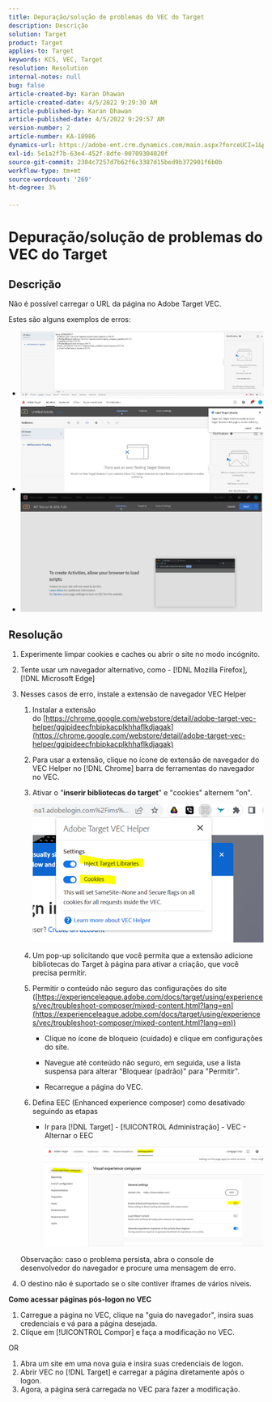 ```yaml
---
title: Depuração/solução de problemas do VEC do Target
description: Descrição
solution: Target
product: Target
applies-to: Target
keywords: KCS, VEC, Target
resolution: Resolution
internal-notes: null
bug: false
article-created-by: Karan Dhawan
article-created-date: 4/5/2022 9:29:30 AM
article-published-by: Karan Dhawan
article-published-date: 4/5/2022 9:29:57 AM
version-number: 2
article-number: KA-18986
dynamics-url: https://adobe-ent.crm.dynamics.com/main.aspx?forceUCI=1&pagetype=entityrecord&etn=knowledgearticle&id=ec1691de-c2b4-ec11-983f-000d3a5d0d73
exl-id: 5e1a2f7b-63e4-452f-8dfe-00709304020f
source-git-commit: 2384c7257d7b62f6c3387d15bed9b372901f6b0b
workflow-type: tm+mt
source-wordcount: '269'
ht-degree: 3%

---
```


# Depuração/solução de problemas do VEC do Target

## Descrição

Não é possível carregar o URL da página no Adobe Target VEC.

Estes são alguns exemplos de erros:

- ![](assets/___f81691de-c2b4-ec11-983f-000d3a5d0d73___.png)
- ![](assets/___071791de-c2b4-ec11-983f-000d3a5d0d73___.png)
- ![](assets/___0a1791de-c2b4-ec11-983f-000d3a5d0d73___.png)

## Resolução

1. Experimente limpar cookies e caches ou abrir o site no modo incógnito. 

1. Tente usar um navegador alternativo, como - [!DNL Mozilla Firefox], [!DNL Microsoft Edge]

1. Nesses casos de erro, instale a extensão de navegador VEC Helper

   1. Instalar a extensão do [https://chrome.google.com/webstore/detail/adobe-target-vec-helper/ggjpideecfnbipkacplkhhaflkdjagak](https://chrome.google.com/webstore/detail/adobe-target-vec-helper/ggjpideecfnbipkacplkhhaflkdjagak)

   1. Para usar a extensão, clique no ícone de extensão de navegador do VEC Helper no [!DNL Chrome] barra de ferramentas do navegador no VEC. 

   1. Ativar o &quot;**inserir bibliotecas do target**&quot; e &quot;cookies&quot; alternem &quot;on&quot;.

      ![](assets/92bf52bf-21ab-ec11-983f-000d3a349523.png)

   1. Um pop-up solicitando que você permita que a extensão adicione bibliotecas do Target à página para ativar a criação, que você precisa permitir.

   1. Permitir o conteúdo não seguro das configurações do site ([https://experienceleague.adobe.com/docs/target/using/experiences/vec/troubleshoot-composer/mixed-content.html?lang=en](https://experienceleague.adobe.com/docs/target/using/experiences/vec/troubleshoot-composer/mixed-content.html?lang=en))

      - Clique no ícone de bloqueio (cuidado) e clique em configurações do site.

      - Navegue até conteúdo não seguro, em seguida, use a lista suspensa para alterar &quot;Bloquear (padrão)&quot; para &quot;Permitir&quot;.

      - Recarregue a página do VEC.

   1. Defina EEC (Enhanced experience composer) como desativado seguindo as etapas

      - Ir para [!DNL Target] - [!UICONTROL Administração] - VEC - Alternar o EEC

        ![](assets/90fdfd56-26ab-ec11-983f-000d3a349523.png)

   Observação: caso o problema persista, abra o console de desenvolvedor do navegador e procure uma mensagem de erro.

1. O destino não é suportado se o site contiver iframes de vários níveis. 

**Como acessar páginas pós-logon no VEC**

1. Carregue a página no VEC, clique na &quot;guia do navegador&quot;, insira suas credenciais e vá para a página desejada. 
1. Clique em [!UICONTROL Compor] e faça a modificação no VEC. 

OR

1. Abra um site em uma nova guia e insira suas credenciais de logon.
1. Abrir VEC no [!DNL Target] e carregar a página diretamente após o logon. 
1. Agora, a página será carregada no VEC para fazer a modificação.
